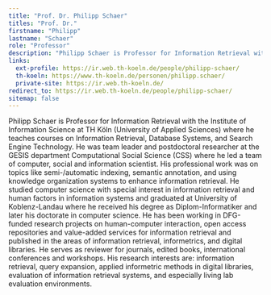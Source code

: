 ```yaml
---
title: "Prof. Dr. Philipp Schaer"
titles: "Prof. Dr."
firstname: "Philipp"
lastname: "Schaer"
role: "Professor"
description: "Philipp Schaer is Professor for Information Retrieval with the Institute of Information Science at TH Köln (University of Applied Sciences) where he teaches courses on Information Retrieval, Database Systems, and Search Engine Technology."
links:
  ext-profile: https://ir.web.th-koeln.de/people/philipp-schaer/
  th-koeln: https://www.th-koeln.de/personen/philipp.schaer/
  private-site: https://ir.web.th-koeln.de/
redirect_to: https://ir.web.th-koeln.de/people/philipp-schaer/
sitemap: false
---
```

Philipp Schaer is Professor for Information Retrieval with the Institute of Information Science at TH Köln (University of Applied Sciences) where he teaches courses on Information Retrieval, Database Systems, and Search Engine Technology. 
He was team leader and postdoctoral researcher at the GESIS department Computational Social Science (CSS) where he led a team of computer, social and information scientist. His professional work was on topics like semi-/automatic indexing, semantic annotation, and using knowledge organization systems to enhance information retrieval. 
He studied computer science with special interest in information retrieval and human factors in information systems and graduated at University of Koblenz-Landau where he received his degree as Diplom-Informatiker and later his doctorate in computer science. He has been working in DFG-funded research projects on human-computer interaction, open access repositories and value-added services for information retrieval and published in the areas of information retrieval, informetrics, and digital libraries. He serves as reviewer for journals, edited books, international conferences and workshops.
His research interests are: information retrieval, query expansion, applied informetric methods in digital libraries, evaluation of information retrieval systems, and especially living lab evaluation environments.